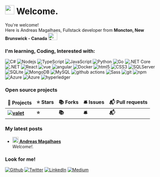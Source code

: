 <h1><img src="https://emojis.slackmojis.com/emojis/images/1643514389/3643/cool-doge.gif?1643514389" width="30"/> Welcome.</h1>


<p> 
  You're welcome! </br> 
  Here is Andreas Magalhaes, Fullstack developer from <i class="fa-brands fa-canadian-maple-leaf"></i> 
  <b>Moncton, New Brunswick - Canada   <img alt="Canada" src="https://slackmojis.com/emojis/55609-canada_ecoin/download" style="width: 30px; height: 24px;" width="200" height="44"/>    </b></p>
<h3>I'm learning, Coding, Interested with:</h3>
<p>
  <img alt="C#" src="https://img.shields.io/badge/C%23-239120?style=flat-square&logo=c-sharp&logoColor=white" /> 
  <img alt="Nodejs" src="https://img.shields.io/badge/-Nodejs-43853d?style=flat-square&logo=Node.js&logoColor=white" />
  <img alt="TypeScript" src="https://img.shields.io/badge/-TypeScript-007ACC?style=flat-square&logo=typescript&logoColor=white" />
  <img alt="JavaScript" src="https://img.shields.io/badge/JavaScript-F7DF1E?style=flat-square&logo=javascript&logoColor=black" />
  <img alt="Python" src="https://img.shields.io/badge/Python-3776AB?style=for-the-badge&logo=python&logoColor=white" /> 
  <img alt="Go" src="https://img.shields.io/badge/Go-00ADD8?style=flat-square&logo=go&logoColor=white" />
    
  <img alt=".NET Core" src="https://img.shields.io/badge/.netcore-%2307405e.svg?style=flat-square&logo=sqlite&logoColor=white" />
  <img alt=".NET" src="https://img.shields.io/badge/.NET-5C2D91?style=flat-square&logo=.net&logoColor=white" />
  <img alt="React" src="https://img.shields.io/badge/-React-45b8d8?style=flat-square&logo=react&logoColor=white" /> 
  <img alt="vue" src="https://img.shields.io/badge/Vue.js-35495E?style=flat-square&logo=vue.js&logoColor=4FC08D" />
  <img alt="angular" src="https://img.shields.io/badge/-Angular-DD0031?style=flat-square&logo=angular&logoColor=white" />
  <img alt="Docker" src="https://img.shields.io/badge/-Docker-46a2f1?style=flat-square&logo=docker&logoColor=white" />
  <img alt="html5" src="https://img.shields.io/badge/-HTML5-E34F26?style=flat-square&logo=html5&logoColor=white" />
  <img alt="CSS3" src="https://img.shields.io/badge/CSS3-1572B6?style=flat-square&logo=css3&logoColor=white" />
  
  <img alt="SQLServer" src="https://img.shields.io/badge/Microsoft%20SQL%20Server-CC2927?style=flat-square&logo=microsoft%20sql%20server&logoColor=white" />  
  <img alt="SQLite" src="https://img.shields.io/badge/sqlite-%2307405e.svg?style=flat-square&logo=sqlite&logoColor=white" />
  <img alt="MongoDB" src="https://img.shields.io/badge/-MongoDB-13aa52?style=flat-square&logo=mongodb&logoColor=white" />
  <img alt="MySQL" src="https://img.shields.io/badge/MySQL-00000F?style=flat-square&logo=mysql&logoColor=white" />
  
  <img alt="github actions" src="https://img.shields.io/badge/-Github_Actions-2088FF?style=flat-square&logo=github-actions&logoColor=white" />    
  <img alt="Sass" src="https://img.shields.io/badge/-Sass-CC6699?style=flat-square&logo=sass&logoColor=white" /> 
  <img alt="git" src="https://img.shields.io/badge/-Git-F05032?style=flat-square&logo=git&logoColor=white" /> 
  <img alt="npm" src="https://img.shields.io/badge/-NPM-CB3837?style=flat-square&logo=npm&logoColor=white" />
  
  <img alt="Azure" src="https://img.shields.io/badge/Amazon_AWS-232F3E?style=flat-square&logo=amazon-aws&logoColor=white" />                                                                                                       
  <img alt="Azure" src="https://img.shields.io/badge/Microsoft_Azure-0089D6?style=flat-square&logo=microsoft-azure&logoColor=white" />
  <img alt="hyperledger" src="https://img.shields.io/badge/hyperledger-2F3134?style=flat-square&logo=hyperledger&logoColor=white" />
  
 

</p>
<h3>Open source projects</h3>
<table>
  <thead align="center">
    <tr border: none;>
      <td><b>🎁 Projects</b></td>
      <td><b>⭐ Stars</b></td>
      <td><b>📚 Forks</b></td>
      <td><b>🛎 Issues</b></td>
      <td><b>📬 Pull requests</b></td>
    </tr>
  </thead>
  <tbody>
    <tr>
      <td><b><a href="https://github.com/andreascaue/valet" target="_blank"><img alt="valet" src="https://img.shields.io/badge/valet-project-blue.svg?&style=for-the-badge&logo=medium&logoColor=white" /></a>  </b></td>
      <td><b>⭐ </b></td>
      <td><b>📚 </b></td>
      <td><b>🛎 </b></td>
      <td><b>📬 </b></td>
    </tr>	      
  </tbody>
</table>
<h3>My latest posts</h3>
<ul>
  <li>    
    <a href="https://andreascaue.com">
      <b>
        <img src="https://emojipedia-us.s3.dualstack.us-west-1.amazonaws.com/thumbs/240/apple/237/fire_1f525.png" width="20" alt="new" /> 
          Andreas Magalhaes
      </b>
    </a><br/>
    <i>Welcome!.</i>
  </li> 
</ul>
<h3>Look for me!</h3>
<p>
  <a href="https://github.com/andreascaue" target="_blank"><img alt="Github" src="https://img.shields.io/badge/GitHub-%2312100E.svg?&style=for-the-badge&logo=Github&logoColor=white" /></a> 
  <a href="https://twitter.com/andreascaue" target="_blank"><img alt="Twitter" src="https://img.shields.io/badge/twitter-%231DA1F2.svg?&style=for-the-badge&logo=twitter&logoColor=white" /></a> 
  <a href="https://www.linkedin.com/in/andreascaue/" target="_blank"><img alt="LinkedIn" src="https://img.shields.io/badge/linkedin-%230077B5.svg?&style=for-the-badge&logo=linkedin&logoColor=white" /></a> 
  <a href="https://andreascaue.medium.com/" target="_blank"><img alt="Medium" src="https://img.shields.io/badge/medium-%2312100E.svg?&style=for-the-badge&logo=medium&logoColor=white" /></a>
</p>
